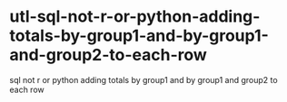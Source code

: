 # utl-sql-not-r-or-python-adding-totals-by-group1-and-by-group1-and-group2-to-each-row
sql not r or python adding totals by group1 and by group1 and group2 to each row
